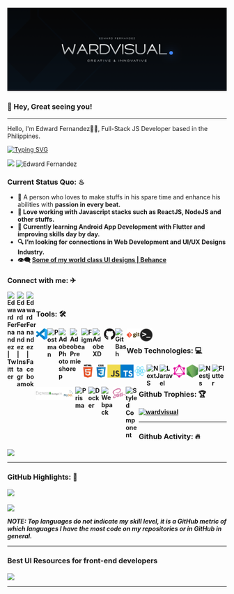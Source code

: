 <!--
  @Author: Edward Fernandez (https://github.com/wardvisual)
 -->

[<img src="./assets/wardvisual_banner.jpg">](https://www.behance.net/wardvisual)

### 👋 Hey, Great seeing you!

<hr />
Hello, I'm Edward Fernandez🙋‍♂️, Full-Stack JS Developer based in the Philippines.

[![Typing SVG](https://readme-typing-svg.herokuapp.com?color=%234187FF&size=22&lines=I'm+Edward+Fernandez;Javascript+Enthusiast;UI%2FUX+Design+Engineer)](https://git.io/typing-svg)

[![](https://img.shields.io/badge/Gmail-wardvisual@gmail.com-red)](mailto:wardvisual@gmail.com) <img src="https://komarev.com/ghpvc/?username=your-github-wardvisual&style=flat-square" alt="Edward Fernandez" />
<br />

### Current Status Quo: ♨

- 🚀 A person who loves to make stuffs in his spare time and enhance his abilities with <strong>passion<strong> in every beat.
- 💼 Love working with Javascript stacks such as <strong>ReactJS, NodeJS and other stuffs</strong>.
- 📱 Currently learning Android App Development with <strong>Flutter<strong> and improving skills day by day.
- 🔍 I’m looking for connections in <strong>Web Development and UI/UX Designs</strong> Industry.
- 👁‍🗨 [Some of my world class UI designs | Behance][website]

### Connect with me: ✈

[<img align="left" alt="Edward Fernandez | Twitter" width="22px" src="https://cdn.jsdelivr.net/npm/simple-icons@v3/icons/twitter.svg" />][twitter]
[<img align="left" alt="Edward Fernandez | Instagram" width="22px" src="https://cdn.jsdelivr.net/npm/simple-icons@v3/icons/instagram.svg" />][instagram]
[<img align="left" alt="Edward Fernandez | Facebook" width="22px" src="https://cdn.jsdelivr.net/npm/simple-icons@v3/icons/facebook.svg" />][facebook]

<br />

### Tools: 🛠

<img align="left" alt="Visual Studio Code" width="26px" src="https://raw.githubusercontent.com/github/explore/80688e429a7d4ef2fca1e82350fe8e3517d3494d/topics/visual-studio-code/visual-studio-code.png" />
<img align="left" alt="Postman" width="26px" src="https://seeklogo.com/images/P/postman-logo-F43375A2EB-seeklogo.com.png" />
<img align="left" alt="Adobe Photoshop" width="26px" src="https://www.photoshop.com/en/images/apps/photoshop.png" />
<img align="left" alt="Adobe Premiere" width="26px" src="https://upload.wikimedia.org/wikipedia/commons/thumb/4/40/Adobe_Premiere_Pro_CC_icon.svg/512px-Adobe_Premiere_Pro_CC_icon.svg.png" />
<img align="left" alt="Figma" width="26px" src="https://cdn.sanity.io/images/599r6htc/production/46a76c802176eb17b04e12108de7e7e0f3736dc6-1024x1024.png?w=670&h=670&q=75&fit=max&auto=format" />
<img align="left" alt="Adobe XD" width="26px" src="https://upload.wikimedia.org/wikipedia/commons/thumb/c/c2/Adobe_XD_CC_icon.svg/1200px-Adobe_XD_CC_icon.svg.png" />
<img align="left" alt="Github" width="26px" src="https://raw.githubusercontent.com/github/explore/78df643247d429f6cc873026c0622819ad797942/topics/github/github.png" />
<img align="left" alt="Git Bash" width="26px" src="https://miro.medium.com/max/325/0*tTvqxZBtyiDw3vVw.png" />
<img align="left" alt="Git" width="30px" src="https://raw.githubusercontent.com/github/explore/80688e429a7d4ef2fca1e82350fe8e3517d3494d/topics/git/git.png" />
<img align="left" alt="Terminal" width="30px" src="https://raw.githubusercontent.com/github/explore/80688e429a7d4ef2fca1e82350fe8e3517d3494d/topics/terminal/terminal.png" />

<br />

### Web Technologies: 💻

<img align="left" alt="HTML5" width="30px" src="https://raw.githubusercontent.com/github/explore/80688e429a7d4ef2fca1e82350fe8e3517d3494d/topics/html/html.png" />
<img align="left" alt="CSS3" width="30px" src="https://raw.githubusercontent.com/github/explore/80688e429a7d4ef2fca1e82350fe8e3517d3494d/topics/css/css.png" />
<img align="left" alt="Vanilla JavaScript" width="30px" src="https://raw.githubusercontent.com/github/explore/80688e429a7d4ef2fca1e82350fe8e3517d3494d/topics/javascript/javascript.png" />
<img align="left" alt="TypeScript" width="30px" src="https://raw.githubusercontent.com/github/explore/80688e429a7d4ef2fca1e82350fe8e3517d3494d/topics/typescript/typescript.png" />
<img align="left" alt="ReactJS" width="30px" src="https://raw.githubusercontent.com/github/explore/80688e429a7d4ef2fca1e82350fe8e3517d3494d/topics/react/react.png" />
<img align="left" alt="NextJS" width="30px" src="https://jacklyons.me/images/next-js-logo.jpg" />
<img align="left" alt="Laravel" width="30px" src="https://laravelnews.imgix.net/images/laravel-featured.png?ixlib=php-3.3.1" />
<img align="left" alt="GraphQL" width="30px" src="https://raw.githubusercontent.com/github/explore/5c058a388828bb5fde0bcafd4bc867b5bb3f26f3/topics/graphql/graphql.png" />
<img align="left" alt="NodeJs" width="30px" src="https://raw.githubusercontent.com/github/explore/80688e429a7d4ef2fca1e82350fe8e3517d3494d/topics/nodejs/nodejs.png" />
<img align="left" alt="Nestjs" width="30px" src="https://www.kindpng.com/picc/m/221-2214777_nestjs-logo-hd-png-download.png" />
<img align="left" alt="Flutter" width="30px" src="https://static.wikia.nocookie.net/logo-timeline/images/c/cf/4B4A9751-D2BF-4A93-BDCC-CDCA5326B65F.png/revision/latest?cb=20210426191500" />
<img align="left" alt="ExpressJS" width="30px" src="https://raw.githubusercontent.com/github/explore/80688e429a7d4ef2fca1e82350fe8e3517d3494d/topics/express/express.png" />
<img align="left" alt="MongoDB" width="30px" src="https://raw.githubusercontent.com/github/explore/80688e429a7d4ef2fca1e82350fe8e3517d3494d/topics/mongodb/mongodb.png" />
<img align="left" alt="MySQL" width="30px" src="https://raw.githubusercontent.com/github/explore/80688e429a7d4ef2fca1e82350fe8e3517d3494d/topics/mysql/mysql.png" />
<img align="left" alt="Prisma" width="30px" src="https://logowik.com/content/uploads/images/prisma2244.jpg" />
<img align="left" alt="Docker" width="30px" src="https://1000logos.net/wp-content/uploads/2021/11/Docker-Logo.png" />
<img align="left" alt="Webpack" width="26px" src="https://seeklogo.com/images/W/webpack-logo-9E66EE203A-seeklogo.com.png" />
<img align="left" alt="SASS" width="30px" src="https://raw.githubusercontent.com/github/explore/80688e429a7d4ef2fca1e82350fe8e3517d3494d/topics/sass/sass.png" />
<img align="left" alt="Styled Component" width="30px" src="https://styled-components.com/atom.png" />

<!--
<img align="left" alt="Inertia" width="26px" src="https://avatars0.githubusercontent.com/u/47703742?s=280&v=4" />
<img align="left" alt="node.js" width="26px" src="https://raw.githubusercontent.com/github/explore/80688e429a7d4ef2fca1e82350fe8e3517d3494d/topics/nodejs/nodejs.png" />
<img align="left" alt="SQL" width="26px" src="https://raw.githubusercontent.com/github/explore/80688e429a7d4ef2fca1e82350fe8e3517d3494d/topics/sql/sql.png" />
-->

<!-- <img align="left" alt="React" width="26px" src="https://raw.githubusercontent.com/github/explore/80688e429a7d4ef2fca1e82350fe8e3517d3494d/topics/react/react.png" /> -->
<!-- <img align="left" alt="GraphQL" width="26px" src="https://raw.githubusercontent.com/github/explore/80688e429a7d4ef2fca1e82350fe8e3517d3494d/topics/graphql/graphql.png" />-->
<!-- <img align="left" alt="Deno" width="26px" src="https://raw.githubusercontent.com/github/explore/361e2821e2dea67711cde99c9c40ed357061cf27/topics/deno/deno.png" />webdevplaylist -->
<!-- <img align="left" alt="MongoDB" width="26px" src="https://raw.githubusercontent.com/github/explore/80688e429a7d4ef2fca1e82350fe8e3517d3494d/topics/mongodb/mongodb.png" />-->

<br />
<br />

### Github Trophies: 🏆

<p> 
  <a href="https://github.com/ryo-ma/github-profile-trophy">
    <img src="https://github-profile-trophy.vercel.app/?username=wardvisual&theme=algolia" alt="wardvisual" />
  </a> 
</p>

---

<!-- STAT THEMES (buefy, algolia, nightowl, dracula, vue, dark, onedark, prussian, radical, tokyonight) -->

### Github Activity: 🔥

<img align="center" src="https://activity-graph.herokuapp.com/graph?username=wardvisual&theme=algolia&color=B994E6&bg_color=2B2D3D" />

---

### GitHub Highlights: :blossom:

<a href="https://www.linkedin.com/in/wardvisual/">
   <img align="center" src="https://github-readme-streak-stats.herokuapp.com/?user=wardvisual&theme=algolia&date_format=M%20j%5B%2C%20Y%5D" />
</a><br><br>
<a href="https://www.linkedin.com/in/wardvisual/">
  <img align="center" src="https://github-readme-stats.vercel.app/api/top-langs/?username=wardvisual&langs_count=8&layout=compact&theme=algolia&hide=html,Tcl" />
</a>

<br />

_NOTE: Top languages do not indicate my skill level, it is a GitHub metric of which languages I have the most code on my repositories or in GitHub in general._

---

### Best UI Resources for front-end developers

<a href="https://github.com/bradtraversy/design-resources-for-developers#html--css-templates">
  <img align="center" src="https://www.teachsecondary.com/images/uploads/6-digital-resources.jpg" height="200" />
</a>

---

[website]: https://www.behance.net/wardvisual
[twitter]: https://twitter.com/wardvisual
[instagram]: https://www.instagram.com/wardvisual/
[facebook]: https://www.facebook.com/wardvisual
